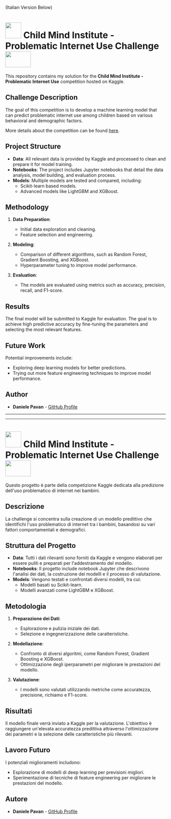 (Italian Version Below)
# <img src="https://github.com/user-attachments/assets/68752974-5688-4265-9edc-7dcef72331cc" width="50" height="50"> Child Mind Institute - Problematic Internet Use Challenge  <img src="https://github.com/user-attachments/assets/4ea033ae-0637-4942-af86-5af6dc58eab7" width="80" height="50">

This repository contains my solution for the **Child Mind Institute - Problematic Internet Use** competition hosted on Kaggle.

## Challenge Description
The goal of this competition is to develop a machine learning model that can predict problematic internet use among children based on various behavioral and demographic factors.

More details about the competition can be found [here](https://www.kaggle.com/competitions/child-mind-institute-problematic-internet-use).

## Project Structure
- **Data**: All relevant data is provided by Kaggle and processed to clean and prepare it for model training.
- **Notebooks**: The project includes Jupyter notebooks that detail the data analysis, model building, and evaluation process.
- **Models**: Multiple models are tested and compared, including:
  - Scikit-learn based models.
  - Advanced models like LightGBM and XGBoost.

## Methodology
1. **Data Preparation**:
   - Initial data exploration and cleaning.
   - Feature selection and engineering.
   
2. **Modeling**:
   - Comparison of different algorithms, such as Random Forest, Gradient Boosting, and XGBoost.
   - Hyperparameter tuning to improve model performance.

3. **Evaluation**:
   - The models are evaluated using metrics such as accuracy, precision, recall, and F1-score.

## Results
The final model will be submitted to Kaggle for evaluation. The goal is to achieve high predictive accuracy by fine-tuning the parameters and selecting the most relevant features.

## Future Work
Potential improvements include:
- Exploring deep learning models for better predictions.
- Trying out more feature engineering techniques to improve model performance.

## Author
- **Daniele Pavan** - [GitHub Profile](https://github.com/PavanDaniele)


***
---

# <img src="https://github.com/user-attachments/assets/68752974-5688-4265-9edc-7dcef72331cc" width="50" height="50"> Child Mind Institute - Problematic Internet Use Challenge  <img src="https://github.com/user-attachments/assets/4ea033ae-0637-4942-af86-5af6dc58eab7" width="80" height="50">

Questo progetto è parte della competizione Kaggle dedicata alla predizione dell'uso problematico di internet nei bambini.

## Descrizione
La challenge si concentra sulla creazione di un modello predittivo che identifichi  l'uso problematico di internet tra i bambini, basandosi su vari fattori comportamentali e demografici.

## Struttura del Progetto
- **Data**: Tutti i dati rilevanti sono forniti da Kaggle e vengono elaborati per essere puliti e preparati per l'addestramento del modello.
- **Notebooks**: Il progetto include notebook Jupyter che descrivono l'analisi dei dati, la costruzione dei modelli e il processo di valutazione.
- **Models**: Vengono testati e confrontati diversi modelli, tra cui:
  - Modelli basati su Scikit-learn.
  - Modelli avanzati come LightGBM e XGBoost.

 ## Metodologia
1. **Preparazione dei Dati**:
   - Esplorazione e pulizia iniziale dei dati.
   - Selezione e ingegnerizzazione delle caratteristiche.
   
2. **Modellazione**:
   - Confronto di diversi algoritmi, come Random Forest, Gradient Boosting e XGBoost.
   - Ottimizzazione degli iperparametri per migliorare le prestazioni del modello.

3. **Valutazione**:
   - I modelli sono valutati utilizzando metriche come accuratezza, precisione, richiamo e F1-score.

## Risultati
Il modello finale verrà inviato a Kaggle per la valutazione. L'obiettivo è raggiungere un'elevata accuratezza predittiva attraverso l'ottimizzazione dei parametri e la selezione delle caratteristiche più rilevanti.

## Lavoro Futuro
I potenziali miglioramenti includono:
- Esplorazione di modelli di deep learning per previsioni migliori.
- Sperimentazione di tecniche di feature engineering per migliorare le prestazioni del modello.

## Autore
- **Daniele Pavan** - [GitHub Profile](https://github.com/PavanDaniele)
